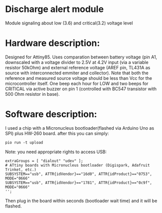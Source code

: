 # Discharge alert module
Module signaling about low (3.6) and critical(3.2) voltage level
# Hardware description:
Designed for Attiny85. Uses comparation between battery voltage (pin A1, downscaled with a voltage divider to 2.5V at 4.2V input (via a variable resistor 50kOhm) and external reference voltage (AREF pin, TL431A as source with interconnected emmiter and collector).
Note that both the reference and measured source voltage should be less than Vcc for the microcontroller itself. One beep each hour for LOW and two beeps for CRITICAL via active buzzer on pin 1 (controlled with BC547 transistor with 500 Ohm resistor in base).
# Software description:
I used a chip with a Micronucleus bootloader(flashed via Arduino Uno as SPI) plus HW-260 board. after this you can simply:

    pio run -t upload

Note: you need appropriate rights to access USB:

    extraGroups = [ "dialout" "udev" ];
    # ATtiny boards with Micronucleus bootloader (Digispark, Adafruit Trinket, etc.)
    SUBSYSTEM=="usb", ATTR{idVendor}=="16d0", ATTR{idProduct}=="0753", MODE="0666"
    SUBSYSTEM=="usb", ATTR{idVendor}=="1781", ATTR{idProduct}=="0c9f", MODE="0666"
    ''; 
Then plug in the board within seconds (bootloader wait time) and it will be flashed.
